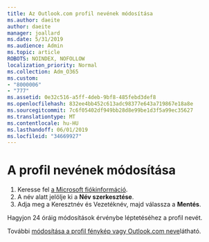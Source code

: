 ```yaml
---
title: Az Outlook.com profil nevének módosítása
ms.author: daeite
author: daeite
manager: joallard
ms.date: 5/31/2019
ms.audience: Admin
ms.topic: article
ROBOTS: NOINDEX, NOFOLLOW
localization_priority: Normal
ms.collection: Adm_O365
ms.custom:
- "8000006"
- "777"
ms.assetid: 0e32c516-a5ff-4deb-9bf8-485febd3def8
ms.openlocfilehash: 832ee4bb452c613adc98377e643a719867e18a8e
ms.sourcegitcommit: 7c6f05402df949bb28d8e99be1d3f5a99ec35627
ms.translationtype: MT
ms.contentlocale: hu-HU
ms.lasthandoff: 06/01/2019
ms.locfileid: "34669927"
---
```

# <a name="change-your-profile-name"></a>A profil nevének módosítása

1. Keresse fel [a Microsoft fiókinformáció](https://go.microsoft.com/fwlink/p/?linkid=860841).
2. A név alatt jelölje ki a **Név szerkesztése**.
3. Adja meg a Keresztnév és Vezetéknév, majd válassza a **Mentés**.

Hagyjon 24 óráig módosítások érvénybe léptetéséhez a profil nevét.
  
További [módosítása a profil fénykép vagy Outlook.com neve](https://go.microsoft.com/fwlink/?linkid=873110)látható.